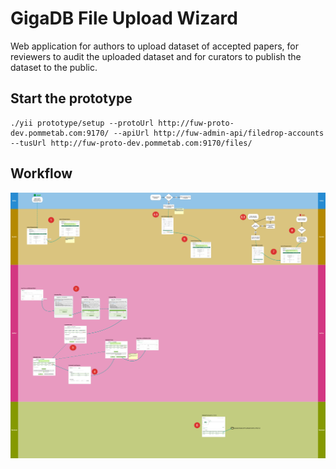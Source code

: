 # GigaDB File Upload Wizard

Web application for authors to upload dataset of accepted papers, for reviewers to audit the uploaded dataset and for curators to publish the dataset to the public.

## Start the prototype

```
./yii prototype/setup --protoUrl http://fuw-proto-dev.pommetab.com:9170/ --apiUrl http://fuw-admin-api/filedrop-accounts --tusUrl http://fuw-proto-dev.pommetab.com:9170/files/
```
## Workflow

![File Upload Wizard Workflow](img/workflow.png)